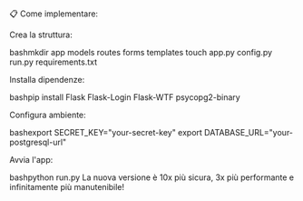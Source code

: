 📋 Come implementare:

Crea la struttura:

bashmkdir app models routes forms templates
touch app.py config.py run.py requirements.txt

Installa dipendenze:

bashpip install Flask Flask-Login Flask-WTF psycopg2-binary

Configura ambiente:

bashexport SECRET_KEY="your-secret-key"
export DATABASE_URL="your-postgresql-url"

Avvia l'app:

bashpython run.py
La nuova versione è 10x più sicura, 3x più performante e infinitamente più manutenibile!
